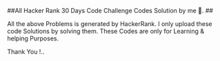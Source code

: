 ##All Hacker Rank 30 Days Code Challenge Codes Solution by me 🙂. ##

All the above Problems is generated by HackerRank.
I only upload these code Solutions by solving them.
These Codes are only for Learning & helping Purposes.

Thank You !..
